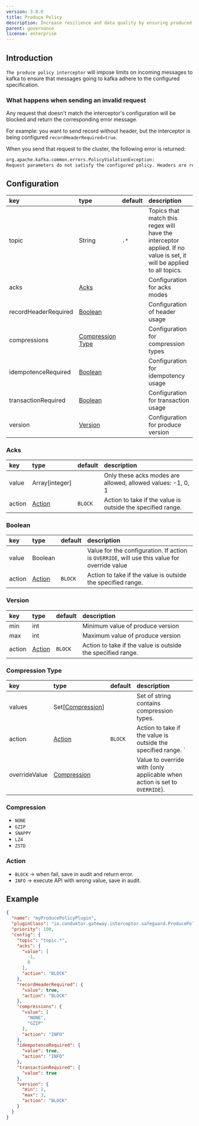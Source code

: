 ```yaml
---
version: 3.0.0
title: Produce Policy
description: Increase resilience and data quality by ensuring produced messages adhere to the specified configuration requirements.
parent: governance
license: enterprise
---
```


## Introduction

`The produce policy interceptor` will impose limits on incoming messages to kafka to ensure that messages going to kafka adhere to the configured specification.


### What happens when sending an invalid request

Any request that doesn't match the interceptor's configuration will be blocked and return the corresponding error message.

For example: you want to send record without header, but the interceptor is being configured `recordHeaderRequired=true`.

When you send that request to the cluster, the following error is returned:

```sh
org.apache.kafka.common.errors.PolicyViolationException: 
Request parameters do not satisfy the configured policy. Headers are required
```

## Configuration

| key                  | type                                  | default | description                                                                                                           |
|:---------------------|:--------------------------------------|:--------|:----------------------------------------------------------------------------------------------------------------------|
| topic                | String                                | `.*`    | Topics that match this regex will have the interceptor applied. If no value is set, it will be applied to all topics. |
| acks                 | [Acks](#acks)                         |         | Configuration for acks modes                                                                                          |
| recordHeaderRequired | [Boolean](#boolean)                   |         | Configuration of header usage                                                                                         |
| compressions         | [Compression Type](#compression-type) |         | Configuration for compression types                                                                                   |
| idempotenceRequired  | [Boolean](#boolean)                   |         | Configuration for idempotency usage                                                                                   |
| transactionRequired  | [Boolean](#boolean)                   |         | Configuration for transaction usage                                                                                   |
| version              | [Version](#version)                   |         | Configuration for produce version                                                                                     |


### Acks

| key    | type              | default | description                                                     |
|:-------|:------------------|:--------|:----------------------------------------------------------------|
| value  | Array[integer]    |         | Only these acks modes are allowed, allowed values: -1, 0, 1     |
| action | [Action](#action) | `BLOCK` | Action to take if the value is outside the specified range.     |

### Boolean

| key    | type                  | default | description                                                                                  |
|:-------|:----------------------|:--------|:---------------------------------------------------------------------------------------------|
| value  | Boolean               |         | Value for the configuration. If action is `OVERRIDE`, will use this value for override value |
| action | [Action](#action)     | `BLOCK` | Action to take if the value is outside the specified range.                                  |

### Version

| key    | type              | default | description                                                   |
|:-------|:------------------|:--------|:--------------------------------------------------------------|
| min    | int               |         | Minimum value of produce version                              |
| max    | int               |         | Maximum value of produce version                              |
| action | [Action](#action) | `BLOCK` | Action to take if the value is outside the specified range.   |

### Compression Type

| key           | type                             | default  | description                                                                |
|:--------------|:---------------------------------|:---------|:---------------------------------------------------------------------------|
| values        | Set[[Compression](#compression)] |          | Set of string contains compression types.                                  |
| action        | [Action](#action)                | `BLOCK`  | Action to take if the value is outside the specified range.  `             |
| overrideValue | [Compression](#compression)      |          | Value to override with (only applicable when action is set to `OVERRIDE`). |

### Compression

- `NONE`
- `GZIP`
- `SNAPPY`
- `LZ4`
- `ZSTD`

### Action

- `BLOCK` → when fail, save in audit and return error.
- `INFO` → execute API with wrong value, save in audit.

## Example

```json
{
  "name": "myProducePolicyPlugin",
  "pluginClass": "io.conduktor.gateway.interceptor.safeguard.ProducePolicyPlugin",
  "priority": 100,
  "config": {
    "topic": "topic.*",
    "acks": {
      "value": [
        -1,
        0
      ],
      "action": "BLOCK"
    },
    "recordHeaderRequired": {
      "value": true,
      "action": "BLOCK"
    },
    "compressions": {
      "value": [
        "NONE",
        "GZIP"
      ],
      "action": "INFO"
    },
    "idempotenceRequired": {
      "value": true,
      "action": "INFO"
    },
    "transactionRequired": {
      "value": true
    },
    "version": {
      "min": 1,
      "max": 3,
      "action": "BLOCK"
    }
  }
}
```

